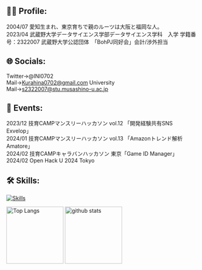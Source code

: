 ## 🧑‍🎓 Profile:
2004/07 愛知生まれ、東京育ちで親のルーツは大阪と福岡な人。  
2023/04 武蔵野大学データサイエンス学部データサイエンス学科　入学  学籍番号：2322007
武蔵野大学公認団体　「BohPJ同好会」会計/渉外担当  

## 🌐 Socials:
Twitter→@INI0702  
Mail→Kurahina0702@gmail.com
University Mail→s2322007@stu.musashino-u.ac.jp

## 🎉 Events:
2023/12 技育CAMPマンスリーハッカソン vol.12 「開発経験共有SNS Exvelop」  
2024/01 技育CAMPマンスリーハッカソン vol.13 「Amazonトレンド解析 Amatore」  
2024/02 技育CAMPキャラバンハッカソン 東京「Game ID Manager」  
2024/02 Open Hack U 2024 Tokyo  

## 🛠️ Skills:
[![Skills](https://skillicons.dev/icons?i=python,html,css,flask,selenium,react,ai)](https://skillicons.dev)

<p align="left"> 
  <img alt="Top Langs" height="150px" src="https://github-readme-stats.vercel.app/api/top-langs/?username=ini-muds&layout=compact&count_private=true&show_icons=true&theme=onedark" />
  <img alt="github stats" height="150px" src="https://github-readme-stats.vercel.app/api?username=ini-muds&count_private=true&show_icons=true&show_icons=true&theme=onedark" />
</p>

